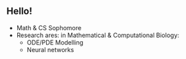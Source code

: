 ## Hello!
- Math & CS Sophomore
- Research ares: in Mathematical & Computational Biology:
  - ODE/PDE Modelling
  - Neural networks
